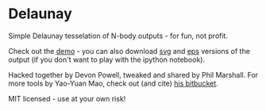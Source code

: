 # Delaunay

Simple Delaunay tesselation of N-body outputs - for fun, not profit.

Check out the [demo](http://nbviewer.ipython.org/github/drphilmarshall/Delaunay/blob/master/demo.ipynb) - you can also download [svg](http://nbviewer.ipython.org/github/drphilmarshall/Delaunay/blob/master/delaunay.svg) and [eps](http://nbviewer.ipython.org/github/drphilmarshall/Delaunay/blob/master/delaunay.eps) versions of the output (if you don't want to play with the ipython notebook).

Hacked together by Devon Powell, tweaked and shared by Phil Marshall. For more tools by Yao-Yuan Mao, check out (and cite) [his bitbucket](https://bitbucket.org/yymao/helpers).


MIT licensed - use at your own risk!
